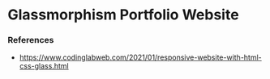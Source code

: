 # Glassmorphism Portfolio Website

### References
- https://www.codinglabweb.com/2021/01/responsive-website-with-html-css-glass.html
